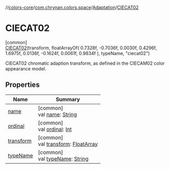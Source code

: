 //[colors-core](../../../../index.md)/[com.chrynan.colors.space](../../index.md)/[Adaptation](../index.md)/[CIECAT02](index.md)

# CIECAT02

[common]\
[CIECAT02](index.md)(transform, floatArrayOf(
            0.7328f, -0.7036f, 0.0030f,
            0.4296f, 1.6975f, 0.0136f,
            -0.1624f, 0.0061f, 0.9834f
        ), typeName, "ciecat02")

CIECAT02 chromatic adaption transform, as defined in the CIECAM02 color appearance model.

## Properties

| Name | Summary |
|---|---|
| [name](../../-render-intent/-p-e-r-c-e-p-t-u-a-l/index.md#-372974862%2FProperties%2F1346026436) | [common]<br>val [name](../../-render-intent/-p-e-r-c-e-p-t-u-a-l/index.md#-372974862%2FProperties%2F1346026436): [String](https://kotlinlang.org/api/latest/jvm/stdlib/kotlin/-string/index.html) |
| [ordinal](../../-render-intent/-p-e-r-c-e-p-t-u-a-l/index.md#-739389684%2FProperties%2F1346026436) | [common]<br>val [ordinal](../../-render-intent/-p-e-r-c-e-p-t-u-a-l/index.md#-739389684%2FProperties%2F1346026436): [Int](https://kotlinlang.org/api/latest/jvm/stdlib/kotlin/-int/index.html) |
| [transform](../transform.md) | [common]<br>val [transform](../transform.md): [FloatArray](https://kotlinlang.org/api/latest/jvm/stdlib/kotlin/-float-array/index.html) |
| [typeName](../type-name.md) | [common]<br>val [typeName](../type-name.md): [String](https://kotlinlang.org/api/latest/jvm/stdlib/kotlin/-string/index.html) |

